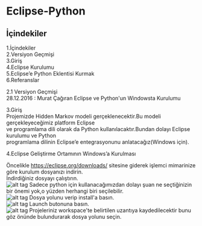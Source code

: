 # Eclipse-Python


## İçindekiler
 1.İçindekiler <br />
 2.Versiyon Geçmişi  <br />
 3.Giriş  <br />
 4.Eclipse Kurulumu <br />
 5.Eclipse’e Python Eklentisi Kurmak <br />
 6.Referanslar <br />
 
 2.1 Versiyon Geçmişi <br />
 28.12.2016 : Murat Çağıran Eclipse ve Python'un Windowsta Kurulumu <br />
 
 3.Giriş <br />
 Projemizde Hidden Markov modeli gerçeklenecektir.Bu modeli gerçekleyeceğimiz platform Eclipse <br />
 ve programlama dili olarak da Python kullanılacaktır.Bundan dolayı Eclipse kurulumu ve Python <br />
 programlama dilinin Eclipse’e entegrasyonunu anlatacağız(Windows için). <br />
 
 4.Eclipse Geliştirme Ortamının Windows’a Kurulması <br />
 
 Öncelikle https://eclipse.org/downloads/ sitesine giderek işlemci mimarinize göre kurulum dosyanızı indirin. <br />
 İndirdiğiniz dosyayı çalıştırın. <br />
  ![alt tag](https://github.com/muratcagiran/Eclipse-Python/blob/master/Eclipse%20Yükleme1.png)
  Sadece python için kullanacağımızdan dolayı şuan ne seçtiğinizin bir önemi yok,o yüzden herhangi biri seçilebilir. <br />
  ![alt tag](https://github.com/muratcagiran/Eclipse-Python/blob/master/Eclipse%20Yükleme2.png)
  Dosya yolunu verip install'a basın. <br />
  ![alt tag](https://github.com/muratcagiran/Eclipse-Python/blob/master/Eclipse%20Yükleme3.png)
  Launch butonuna basın. <br />
  ![alt tag](https://github.com/muratcagiran/Eclipse-Python/blob/master/Eclipse%20Yükleme4.png)
  Projeleriniz workspace'te belirtilen uzantıya kaydedilecektir bunu göz önünde bulundurarak dosya yolunu seçin. <br />
 

